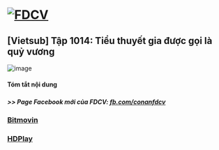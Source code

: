# [![FDCV](https://user-images.githubusercontent.com/75318518/142803511-f5c20d56-47eb-4f2a-b63f-6b9b169c295b.png)](https://admin1509.github.io/fdcvteam.blogspot.com/)
## [Vietsub] Tập 1014: Tiểu thuyết gia được gọi là quỷ vương
![image](https://user-images.githubusercontent.com/75318518/144030140-ab3e2e91-5cd6-40b8-8e45-0d2432455d0e.png)

#### Tóm tắt nội dung
##### 
##### >> Page Facebook mới của FDCV: [fb.com/conanfdcv](https://fb.com/conanfdcv)
### [Bitmovin](https://bitmovin.com/demos/stream-test?format=hls&manifest=https://raw.githubusercontent.com/admin1509/admin1509/main/video-5b.gapo.vn/videos/results/1e43aca3-23f9-416e-9d9d-49a748680663/720p/file.m3u8)
### [HDPlay](https://hdplay.se/?HLSP2P=https://raw.githubusercontent.com/admin1509/admin1509/main/video-5b.gapo.vn/videos/results/1e43aca3-23f9-416e-9d9d-49a748680663/720p/file.m3u8)
